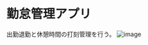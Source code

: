 # 勤怠管理アプリ  
出勤退勤と休憩時間の打刻管理を行う。
![image](https://github.com/soboro7728/case1/assets/49304045/03ba43a2-e935-450f-bb54-8485a9d5690c)
